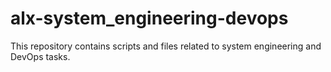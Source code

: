 # alx-system_engineering-devops

This repository contains scripts and files related to system engineering and DevOps tasks.
